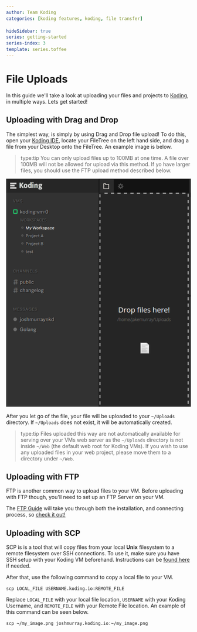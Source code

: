 ```yaml
---
author: Team Koding
categories: [koding features, koding, file transfer]

hideSidebar: true
series: getting-started
series-index: 3
template: series.toffee
---
```


# File Uploads

In this guide we'll take a look at uploading your files and projects to
[Koding][koding], in multiple ways. Lets get started!


## Uploading with Drag and Drop

The simplest way, is simply by using Drag and Drop file upload! To do
this, open your [Koding IDE][ide], locate your FileTree on the left hand
side, and drag a file from your Desktop onto the FileTree. An example
image is below.

> type:tip
> You can only upload files up to 100MB at one time. A file over 100MB will not be 
> allowed for upload via this method. If yo have larger files, you should use the 
> FTP upload method described below.

![Drag and Drop Upload](drag-n-drop.png)

After you let go of the file, your file will be uploaded to your
`~/Uploads` directory. If `~/Uploads` does not exist, it will be automatically
created.

> type:tip
> Files uploaded this way are not automatically available for
serving over your VMs web server as the `~/Uploads` directory is not inside
`~/Web` (the default web root for Koding VMs). If you wish to use any uploaded
files in your web project, please move them to a directory under `~/Web`.

## Uploading with FTP

FTP is another common way to upload files to your VM. Before uploading
with FTP though, you'll need to set up an FTP Server on your VM.

The [FTP Guide][ftp] will take you through both the installation, and
connecting process, so [check it out!][ftp]

## Uploading with SCP

SCP is is a tool that will copy files from your local **Unix** filesystem
to a remote filesystem over SSH connections. To use it, make sure you
have SSH setup with your Koding VM beforehand. Instructions can be [found
here][ssh] if needed.

After that, use the following command to copy a local file to your VM.

```
scp LOCAL_FILE USERNAME.koding.io:REMOTE_FILE
```

Replace `LOCAL_FILE` with your local file location, `USERNAME` with your
Koding Username, and `REMOTE_FILE` with your Remote File location. An
example of this command can be seen below.

```
scp ~/my_image.png joshmurray.koding.io:~/my_image.png
```


[koding]: https://koding.com
[ide]: https://koding.com/IDE
[ftp]: /guides/setting-up-ftp-on-koding/
[ssh]: /guides/ssh-into-your-vm/
